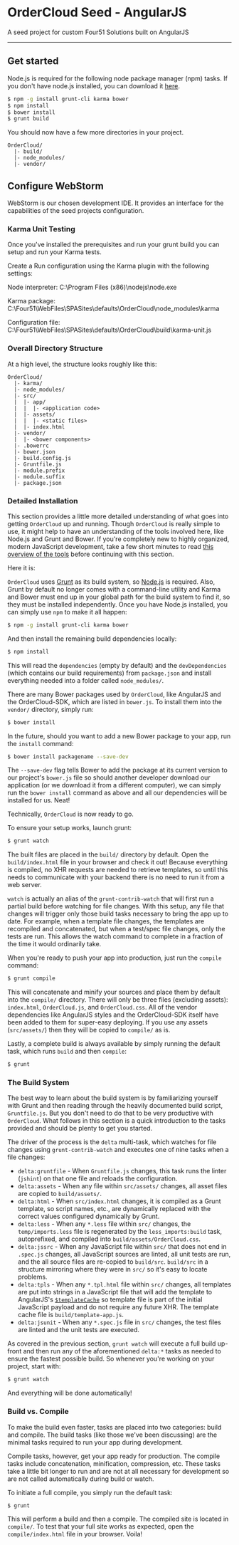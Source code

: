 # OrderCloud Seed - AngularJS
A seed project for custom Four51 Solutions built on AngularJS
***

## Get started

Node.js is required for the following node package manager (npm) tasks. If you don't have node.js installed, you can download it [here](http://nodejs.org/).

```sh
$ npm -g install grunt-cli karma bower
$ npm install
$ bower install
$ grunt build
```

You should now have a few more directories in your project.

```
OrderCloud/
  |- build/
  |- node_modules/
  |- vendor/
```

## Configure WebStorm
WebStorm is our chosen development IDE. It provides an interface for the capabilities of the seed projects configuration. 

### Karma Unit Testing
Once you've installed the prerequisites and run your grunt build you can setup and run your Karma tests.

Create a Run configuration using the Karma plugin with the following settings:

Node interpreter: C:\Program Files (x86)\nodejs\node.exe

Karma package: C:\Four51\WebFiles\SPASites\defaults\OrderCloud\node_modules\karma

Configuration file: C:\Four51\WebFiles\SPASites\defaults\OrderCloud\build\karma-unit.js


### Overall Directory Structure

At a high level, the structure looks roughly like this:

```
OrderCloud/
  |- karma/
  |- node_modules/
  |- src/
  |  |- app/
  |  |  |- <application code>
  |  |- assets/
  |  |  |- <static files>
  |  |- index.html
  |- vendor/
  |  |- <bower components>
  |- .bowerrc
  |- bower.json
  |- build.config.js
  |- Gruntfile.js
  |- module.prefix
  |- module.suffix
  |- package.json
```

### Detailed Installation

This section provides a little more detailed understanding of what goes into
getting `OrderCloud` up and running. Though `OrderCloud` is really simple
to use, it might help to have an understanding of the tools involved here, like
Node.js and Grunt and Bower. If you're completely new to highly organized,
modern JavaScript development, take a few short minutes to read [this overview
of the tools](tools.md) before continuing with this section.

Here it is:

`OrderCloud` uses [Grunt](http://gruntjs.org) as its build system, so
[Node.js](http://nodejs.org) is required. Also, Grunt by default no longer comes
with a command-line utility and Karma and Bower must end up in your global path
for the build system to find it, so they must be installed independently. Once
you have Node.js installed, you can simply use `npm` to make it all happen:

```sh
$ npm -g install grunt-cli karma bower
```

And then install the remaining build dependencies locally:

```sh
$ npm install
```

This will read the `dependencies` (empty by default) and the `devDependencies`
(which contains our build requirements) from `package.json` and install
everything needed into a folder called `node_modules/`.

There are many Bower packages used by `OrderCloud`, like AngularJS and the
OrderCloud-SDK, which are listed in `bower.js`. To install them into the
`vendor/` directory, simply run:

```sh
$ bower install
```

In the future, should you want to add a new Bower package to your app, run the
`install` command:

```sh
$ bower install packagename --save-dev
```

The `--save-dev` flag tells Bower to add the package at its current version to
our project's `bower.js` file so should another developer download our
application (or we download it from a different computer), we can simply run the
`bower install` command as above and all our dependencies will be installed for
us. Neat!

Technically, `OrderCloud` is now ready to go.

To ensure your setup works, launch grunt:

```sh
$ grunt watch
```

The built files are placed in the `build/` directory by default. Open the
`build/index.html` file in your browser and check it out! Because everything is
compiled, no XHR requests are needed to retrieve templates, so until this needs
to communicate with your backend there is no need to run it from a web server.

`watch` is actually an alias of the `grunt-contrib-watch` that will first run a
partial build before watching for file changes. With this setup, any file that
changes will trigger only those build tasks necessary to bring the app up to
date. For example, when a template file changes, the templates are recompiled
and concatenated, but when a test/spec file changes, only the tests are run.
This allows the watch command to complete in a fraction of the time it would
ordinarily take.

When you're ready to push your app into production, just run the `compile`
command:

```sh
$ grunt compile
```

This will concatenate and minify your sources and place them by default into the
`compile/` directory. There will only be three files (excluding assets): `index.html`,
`OrderCloud.js`, and `OrderCloud.css`. All of the vendor dependencies like
AngularJS styles and the OrderCloud-SDK itself have been added to them for super-easy
deploying. If you use any assets (`src/assets/`) then they will be copied to
`compile/` as is.

Lastly, a complete build is always available by simply running the default
task, which runs `build` and then `compile`:

```sh
$ grunt
```

### The Build System

The best way to learn about the build system is by familiarizing yourself with
Grunt and then reading through the heavily documented build script,
`Gruntfile.js`. But you don't need to do that to be very productive with
`OrderCloud`. What follows in this section is a quick introduction to the
tasks provided and should be plenty to get you started.

The driver of the process is the `delta` multi-task, which watches for file
changes using `grunt-contrib-watch` and executes one of nine tasks when a file
changes:

* `delta:gruntfile` - When `Gruntfile.js` changes, this task runs the linter
  (`jshint`) on that one file and reloads the configuration.
* `delta:assets` - When any file within `src/assets/` changes, all asset files
  are copied to `build/assets/`.
* `delta:html` - When `src/index.html` changes, it is compiled as a Grunt
  template, so script names, etc., are dynamically replaced with the correct
  values configured dynamically by Grunt.
* `delta:less` - When any `*.less` file within `src/` changes, the
  `temp/imports.less` file is regenerated by the `less_imports:build` task,
  autoprefixed, and compiled into `build/assets/OrderCloud.css`.
* `delta:jssrc` - When any JavaScript file within `src/` that does not end in
  `.spec.js` changes, all JavaScript sources are linted, all unit tests are run,
  and the all source files are re-copied to `build/src`.
  `build/src` in a structure mirroring where they were in `src/` so it's easy to
  locate problems. 
* `delta:tpls` - When any `*.tpl.html` file within `src/` changes, all templates
  are put into strings in a JavaScript file that will add the template to
  AngularJS's
  [`$templateCache`](http://docs.angularjs.org/api/ng.$templateCache) so
  template file is part of the initial JavaScript payload and do not require
  any future XHR.  The template cache file is `build/template-app.js`.
* `delta:jsunit` - When any `*.spec.js` file in `src/` changes, the test files
  are linted and the unit tests are executed.

As covered in the previous section, `grunt watch` will execute a full build
up-front and then run any of the aforementioned `delta:*` tasks as needed to
ensure the fastest possible build. So whenever you're working on your project,
start with:

```sh
$ grunt watch
```

And everything will be done automatically!

### Build vs. Compile

To make the build even faster, tasks are placed into two categories: build and
compile. The build tasks (like those we've been discussing) are the minimal
tasks required to run your app during development.

Compile tasks, however, get your app ready for production. The compile tasks
include concatenation, minification, compression, etc. These tasks take a little
bit longer to run and are not at all necessary for development so are not called
automatically during build or watch.

To initiate a full compile, you simply run the default task:

```sh
$ grunt
```

This will perform a build and then a compile. The compiled site is located in `compile/`.
To test that your full site works as expected, open the `compile/index.html` file in your browser. Voila!
